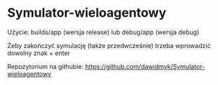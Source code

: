 # Symulator-wieloagentowy

Użycie:
   builds/app (wersja release)
lub
   debug/app (wersja debug)

Żeby zakończyć symulację
(także przedwcześnie)
trzeba wprowadzić dowolny
znak + enter

Repozytorium na githubie:
https://github.com/dawidmyk/Symulator-wieloagentowy
